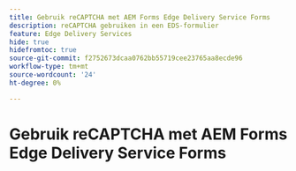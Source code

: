 ```yaml
---
title: Gebruik reCAPTCHA met AEM Forms Edge Delivery Service Forms
description: reCAPTCHA gebruiken in een EDS-formulier
feature: Edge Delivery Services
hide: true
hidefromtoc: true
source-git-commit: f2752673dcaa0762bb55719cee23765aa8ecde96
workflow-type: tm+mt
source-wordcount: '24'
ht-degree: 0%

---
```



# Gebruik reCAPTCHA met AEM Forms Edge Delivery Service Forms

